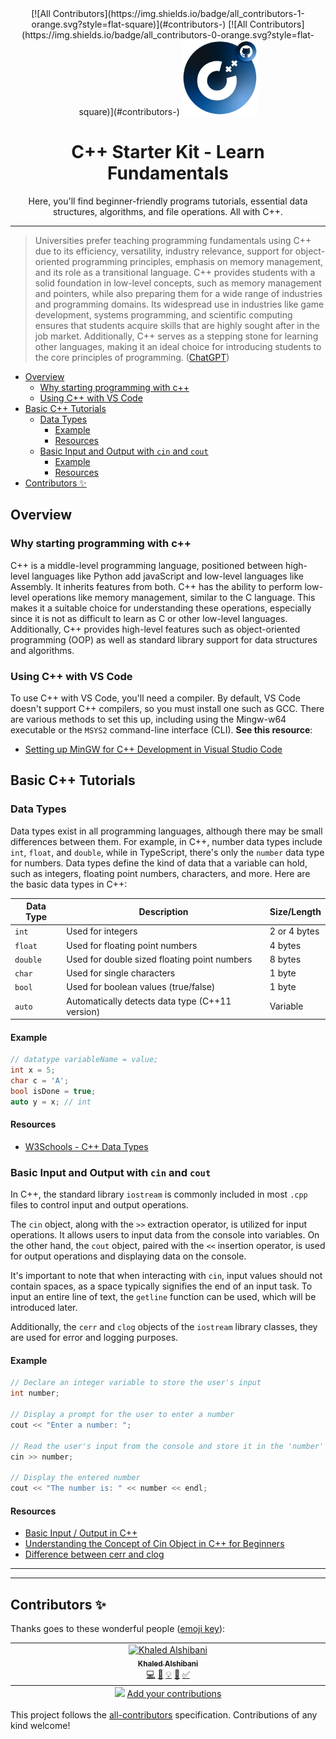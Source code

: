 <div align="center">
<!-- ALL-CONTRIBUTORS-BADGE:START - Do not remove or modify this section -->
[![All Contributors](https://img.shields.io/badge/all_contributors-1-orange.svg?style=flat-square)](#contributors-)
<!-- ALL-CONTRIBUTORS-BADGE:END -->
<!-- ALL-CONTRIBUTORS-BADGE:START - Do not remove or modify this section -->
[![All Contributors](https://img.shields.io/badge/all_contributors-0-orange.svg?style=flat-square)](#contributors-)
<!-- ALL-CONTRIBUTORS-BADGE:END -->
    <img src="./assets/thumbnail.png" alt="Thumbnail" height="120">
    <br>
    <h1>C++ Starter Kit - Learn Fundamentals</h1>
    <p>Here, you'll find beginner-friendly programs tutorials, essential data structures, algorithms, and file operations. All with C++.</p>
</div>

---

> Universities prefer teaching programming fundamentals using C++ due to its efficiency, versatility, industry relevance, support for object-oriented programming principles, emphasis on memory management, and its role as a transitional language. C++ provides students with a solid foundation in low-level concepts, such as memory management and pointers, while also preparing them for a wide range of industries and programming domains. Its widespread use in industries like game development, systems programming, and scientific computing ensures that students acquire skills that are highly sought after in the job market. Additionally, C++ serves as a stepping stone for learning other languages, making it an ideal choice for introducing students to the core principles of programming.
> ([ChatGPT](https://chat.openai.com/share/b0cb4eda-0f9d-4b3b-aba1-d6887f08d3ac))

- [Overview](#overview)
  - [Why starting programming with c++](#why-starting-programming-with-c)
  - [Using C++ with VS Code](#using-c-with-vs-code)
- [Basic C++ Tutorials](#basic-c-tutorials)
  - [Data Types](#data-types)
    - [Example](#example)
    - [Resources](#resources)
  - [Basic Input and Output with `cin` and `cout`](#basic-input-and-output-with-cin-and-cout)
    - [Example](#example-1)
    - [Resources](#resources-1)
- [Contributors ✨](#contributors-)

## Overview

### Why starting programming with c++
C++ is a middle-level programming language, positioned between high-level languages like Python add javaScript and low-level languages like Assembly. It inherits features from both. C++ has the ability to perform low-level operations like memory management, similar to the C language. This makes it a suitable choice for understanding these operations, especially since it is not as difficult to learn as C or other low-level languages. Additionally, C++ provides high-level features such as object-oriented programming (OOP) as well as standard library support for data structures and algorithms.

### Using C++ with VS Code
To use C++ with VS Code, you'll need a compiler. By default, VS Code doesn't support C++ compilers, so you must install one such as GCC. There are various methods to set this up, including using the Mingw-w64 executable or the `MSYS2` command-line interface (CLI). **See this resource**:
- [Setting up MinGW for C++ Development in Visual Studio Code](https://code.visualstudio.com/docs/cpp/config-mingw)

## Basic C++ Tutorials

### Data Types

Data types exist in all programming languages, although there may be small differences between them. For example, in C++, number data types include `int`, `float`, and `double`, while in TypeScript, there's only the `number` data type for numbers. Data types define the kind of data that a variable can hold, such as integers, floating point numbers, characters, and more. Here are the basic data types in C++:

| Data Type | Description                                     | Size/Length  |
| --------- | ----------------------------------------------- | ------------ |
| `int`     | Used for integers                               | 2 or 4 bytes |
| `float`   | Used for floating point numbers                 | 4 bytes      |
| `double`  | Used for double sized floating point numbers    | 8 bytes      |
| `char`    | Used for single characters                      | 1 byte       |
| `bool`    | Used for boolean values (true/false)            | 1 byte       |
| `auto`    | Automatically detects data type (C++11 version) | Variable     |

#### Example

```cpp
// datatype variableName = value;
int x = 5;
char c = 'A';
bool isDone = true;
auto y = x; // int
```

#### Resources
- [W3Schools - C++ Data Types](https://www.w3schools.com/cpp/cpp_data_types.asp)

### Basic Input and Output with `cin` and `cout`
In C++, the standard library `iostream` is commonly included in most `.cpp` files to control input and output operations.

The `cin` object, along with the `>>` extraction operator, is utilized for input operations. It allows users to input data from the console into variables. On the other hand, the `cout` object, paired with the `<<` insertion operator, is used for output operations and displaying data on the console.

It's important to note that when interacting with `cin`, input values should not contain spaces, as a space typically signifies the end of an input task. To input an entire line of text, the `getline` function can be used, which will be introduced later.

Additionally, the `cerr` and `clog` objects of the `iostream` library classes, they are used for error and logging purposes.

#### Example

```cpp
// Declare an integer variable to store the user's input
int number;

// Display a prompt for the user to enter a number
cout << "Enter a number: ";

// Read the user's input from the console and store it in the 'number' variable
cin >> number;

// Display the entered number 
cout << "The number is: " << number << endl;
```

#### Resources 
- [Basic Input / Output in C++](https://www.geeksforgeeks.org/basic-input-output-c/)
- [Understanding the Concept of Cin Object in C++ for Beginners](https://www.simplilearn.com/tutorials/cpp-tutorial/cpp-cin#:~:text=The%20C%2B%2B%20cin%20is%20an,extraction%20operator%20(%3E%3E).)
- [Difference between cerr and clog](https://www.geeksforgeeks.org/difference-between-cerr-and-clog/)

---
---

## Contributors ✨

Thanks goes to these wonderful people ([emoji key](https://allcontributors.org/docs/en/emoji-key)):

<!-- ALL-CONTRIBUTORS-LIST:START - Do not remove or modify this section -->
<!-- prettier-ignore-start -->
<!-- markdownlint-disable -->
<table>
  <tbody>
    <tr>
      <td align="center" valign="top" width="14.28%"><a href="https://khaled.technway.biz/"><img src="https://avatars.githubusercontent.com/u/127689031?v=4?s=100" width="100px;" alt="Khaled Alshibani"/><br /><sub><b>Khaled Alshibani</b></sub></a><br /><a href="https://github.com/khaledsAlshibani/cpp-starter-kit/commits?author=khaledsAlshibani" title="Code">💻</a> <a href="https://github.com/khaledsAlshibani/cpp-starter-kit/commits?author=khaledsAlshibani" title="Documentation">📖</a> <a href="#example-khaledsAlshibani" title="Examples">💡</a> <a href="#ideas-khaledsAlshibani" title="Ideas, Planning, & Feedback">🤔</a> <a href="#tutorial-khaledsAlshibani" title="Tutorials">✅</a></td>
    </tr>
  </tbody>
  <tfoot>
    <tr>
      <td align="center" size="13px" colspan="7">
        <img src="https://raw.githubusercontent.com/all-contributors/all-contributors-cli/1b8533af435da9854653492b1327a23a4dbd0a10/assets/logo-small.svg">
          <a href="https://all-contributors.js.org/docs/en/bot/usage">Add your contributions</a>
        </img>
      </td>
    </tr>
  </tfoot>
</table>

<!-- markdownlint-restore -->
<!-- prettier-ignore-end -->

<!-- ALL-CONTRIBUTORS-LIST:END -->

This project follows the [all-contributors](https://github.com/all-contributors/all-contributors) specification. Contributions of any kind welcome!